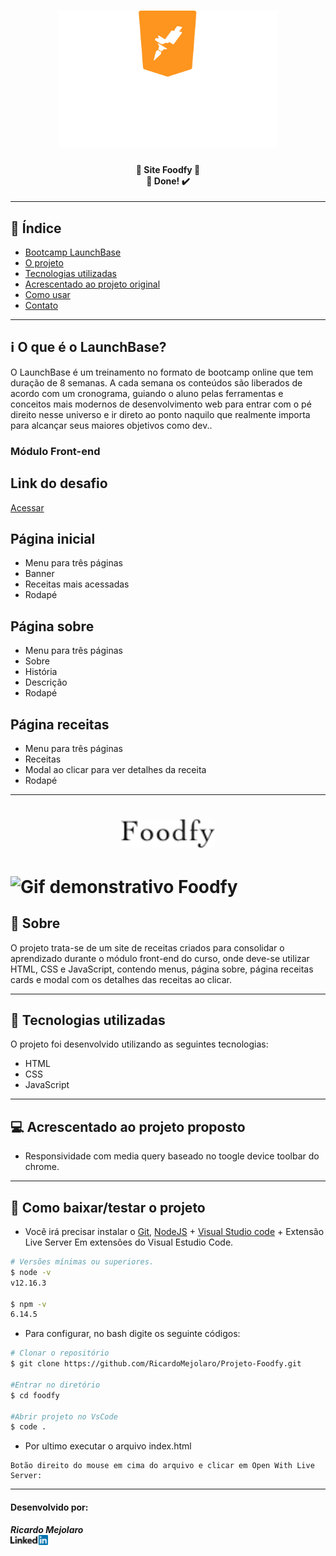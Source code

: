 <h1 align=center>
<img src="src/assets/logo-launchbase.svg" alt="Bootcamp LaunchBase" width="350px">
</h1>

<h4 align="center"> 
🚀 Site Foodfy 🚀 <br/> 🚀 Done! ✔️
</h4>

---

## 📑️ Índice

- [Bootcamp LaunchBase](#ℹ️-O-que-é-o-LaunchBase)
- [O projeto](#📝️-Sobre)
- [Tecnologias utilizadas](#🚀️-Tecnologias-utilizadas)
- [Acrescentado ao projeto original](#💻️-Acrescentado-ao-projeto-original)
- [Como usar](#💾️-Como-baixar/testar-o-projeto)
- [Contato](#-Desenvolvido-por: )

---

## ℹ️ O que é o LaunchBase?

O LaunchBase é um treinamento no formato de bootcamp online que tem duração de 8 semanas. A cada semana os conteúdos são liberados de acordo com um cronograma, guiando o aluno pelas ferramentas e conceitos mais modernos de desenvolvimento web para entrar com o pé direito nesse universo e ir direto ao ponto naquilo que realmente importa para alcançar seus maiores objetivos como dev..

### Módulo Front-end

<h2>Link do desafio</h2>
<a href="https://github.com/Rocketseat/bootcamp-launchbase-desafios-02/blob/master/desafios/02-foodfy.md" target="_blank">Acessar</a>

<h2>Página inicial</h2>
<ul>
  <li>Menu para três páginas</li>
  <li>Banner</li>
  <li>Receitas mais acessadas</li>
  <li>Rodapé</li>
</ul>

<h2>Página sobre</h2>
<ul>
  <li>Menu para três páginas</li>
  <li>Sobre</li>
  <li>História</li>
  <li>Descrição</li>
  <li>Rodapé</li>
</ul>

<h2>Página receitas</h2>
<ul>
  <li>Menu para três páginas</li>
  <li>Receitas</li>
  <li>Modal ao clicar para ver detalhes da receita</li>
  <li>Rodapé</li>
</ul>

---

<h1 align=center>
<img src="src/assets/logo.png" alt="Foodfy logo" width="150">
</h1>

<h1>
<img src="src/assets/foodfy.gif" alt="Gif demonstrativo Foodfy">
</h1>

## 📝️ Sobre

O projeto trata-se de um site de receitas criados para consolidar o aprendizado
durante o módulo front-end do curso, onde deve-se utilizar HTML, CSS e 
JavaScript, contendo menus, página sobre, página receitas cards e modal com 
os detalhes das receitas ao clicar.

---

## 🚀️ Tecnologias utilizadas

O projeto foi desenvolvido utilizando as seguintes tecnologias:

- HTML
- CSS
- JavaScript

---

## 💻️ Acrescentado ao projeto proposto

- Responsividade com media query baseado no toogle device toolbar do chrome.

---

## 💾️ Como baixar/testar o projeto

- Você irá precisar instalar o [Git](https://git-scm.com/), [NodeJS](https://nodejs.org/pt-br/download/) + [Visual Studio code](https://code.visualstudio.com/) + Extensão Live Server Em extensões do Visual Estudio Code.

```bash
# Versões mínimas ou superiores.
$ node -v
v12.16.3

$ npm -v
6.14.5
```

- Para configurar, no bash digite os seguinte códigos:

```bash
# Clonar o repositório
$ git clone https://github.com/RicardoMejolaro/Projeto-Foodfy.git

#Entrar no diretório
$ cd foodfy

#Abrir projeto no VsCode
$ code .

```
- Por ultimo executar o arquivo index.html

```
Botão direito do mouse em cima do arquivo e clicar em Open With Live Server:

```

---

#### Desenvolvido por:

***Ricardo Mejolaro*** 
<br/> 
<a href="https://www.linkedin.com/in/ricardo-mejolaro/">
<img src="src/assets/linkedin.png">
</a>
